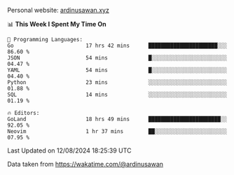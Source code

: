Personal website: [ardinusawan.xyz](https://ardinusawan.xyz)

<!--START_SECTION:waka-->
📊 **This Week I Spent My Time On** 

```text
💬 Programming Languages: 
Go                       17 hrs 42 mins      ██████████████████████░░░   86.60 % 
JSON                     54 mins             █░░░░░░░░░░░░░░░░░░░░░░░░   04.47 % 
YAML                     54 mins             █░░░░░░░░░░░░░░░░░░░░░░░░   04.40 % 
Python                   23 mins             ░░░░░░░░░░░░░░░░░░░░░░░░░   01.88 % 
SQL                      14 mins             ░░░░░░░░░░░░░░░░░░░░░░░░░   01.19 % 

🔥 Editors: 
GoLand                   18 hrs 49 mins      ███████████████████████░░   92.05 % 
Neovim                   1 hr 37 mins        ██░░░░░░░░░░░░░░░░░░░░░░░   07.95 % 
```


 Last Updated on 12/08/2024 18:25:39 UTC
<!--END_SECTION:waka-->
Data taken from https://wakatime.com/@ardinusawan
